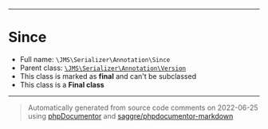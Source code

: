***

# Since





* Full name: `\JMS\Serializer\Annotation\Since`
* Parent class: [`\JMS\Serializer\Annotation\Version`](./Version.md)
* This class is marked as **final** and can't be subclassed
* This class is a **Final class**






***
> Automatically generated from source code comments on 2022-06-25 using [phpDocumentor](http://www.phpdoc.org/) and [saggre/phpdocumentor-markdown](https://github.com/Saggre/phpDocumentor-markdown)
